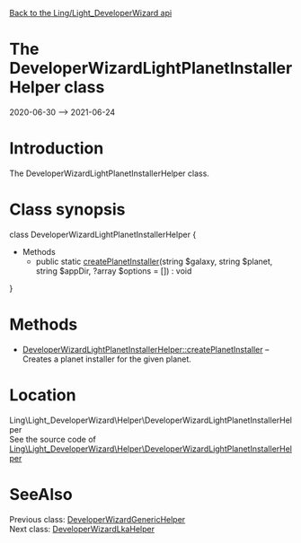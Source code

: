 [Back to the Ling/Light_DeveloperWizard api](https://github.com/lingtalfi/Light_DeveloperWizard/blob/master/doc/api/Ling/Light_DeveloperWizard.md)



The DeveloperWizardLightPlanetInstallerHelper class
================
2020-06-30 --> 2021-06-24






Introduction
============

The DeveloperWizardLightPlanetInstallerHelper class.



Class synopsis
==============


class <span class="pl-k">DeveloperWizardLightPlanetInstallerHelper</span>  {

- Methods
    - public static [createPlanetInstaller](https://github.com/lingtalfi/Light_DeveloperWizard/blob/master/doc/api/Ling/Light_DeveloperWizard/Helper/DeveloperWizardLightPlanetInstallerHelper/createPlanetInstaller.md)(string $galaxy, string $planet, string $appDir, ?array $options = []) : void

}






Methods
==============

- [DeveloperWizardLightPlanetInstallerHelper::createPlanetInstaller](https://github.com/lingtalfi/Light_DeveloperWizard/blob/master/doc/api/Ling/Light_DeveloperWizard/Helper/DeveloperWizardLightPlanetInstallerHelper/createPlanetInstaller.md) &ndash; Creates a planet installer for the given planet.





Location
=============
Ling\Light_DeveloperWizard\Helper\DeveloperWizardLightPlanetInstallerHelper<br>
See the source code of [Ling\Light_DeveloperWizard\Helper\DeveloperWizardLightPlanetInstallerHelper](https://github.com/lingtalfi/Light_DeveloperWizard/blob/master/Helper/DeveloperWizardLightPlanetInstallerHelper.php)



SeeAlso
==============
Previous class: [DeveloperWizardGenericHelper](https://github.com/lingtalfi/Light_DeveloperWizard/blob/master/doc/api/Ling/Light_DeveloperWizard/Helper/DeveloperWizardGenericHelper.md)<br>Next class: [DeveloperWizardLkaHelper](https://github.com/lingtalfi/Light_DeveloperWizard/blob/master/doc/api/Ling/Light_DeveloperWizard/Helper/DeveloperWizardLkaHelper.md)<br>
